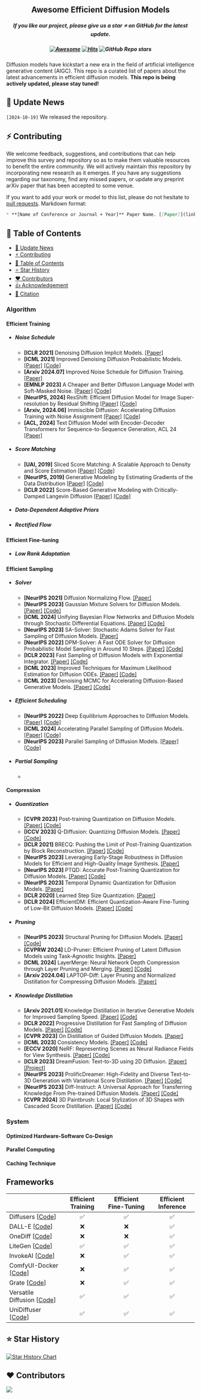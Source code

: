 <h2 align="center"> Awesome Efficient Diffusion Models <div align=center> </a></h2>
<h5 align="center"> If you like our project, please give us a star ⭐ on GitHub for the latest update.</h5>

<h5 align="center">

   [![Awesome](https://awesome.re/badge.svg)](https://awesome.re)
   [![Hits](https://hits.seeyoufarm.com/api/count/incr/badge.svg?url=https%3A%2F%2Fgithub.com%2FNastyMarcus%2FA-Survey-of-Efficient-Diffusion-Models&count_bg=%2379C83D&title_bg=%23555555&icon=&icon_color=%23E7E7E7&title=hits&edge_flat=false)](https://hits.seeyoufarm.com)
   ![GitHub Repo stars](https://img.shields.io/github/stars/NastyMarcus/A-Survey-of-Efficient-Diffusion-Models)

</h5>

Diffusion models have kickstart a new era in the field of artificial intelligence generative content (AIGC). This repo is a curated list of papers about the latest advancements in efficient diffusion models. **This repo is being actively updated, please stay tuned!**

## 📣 Update News

`[2024-10-19]` We released the repository.

## ⚡ Contributing
We welcome feedback, suggestions, and contributions that can help improve this survey and repository so as to make them valuable resources to benefit the entire community.
We will actively maintain this repository by incorporating new research as it emerges. If you have any suggestions regarding our taxonomy, find any missed papers, or update any preprint arXiv paper that has been accepted to some venue.

If you want to add your work or model to this list, please do not hesitate to [pull requests]([https://github.com/ChaofanTao/autoregressive-vision-survey/pulls](https://github.com/ChaofanTao/autoregressive-vision-survey/pulls)).
Markdown format:

```markdown
* **[Name of Conference or Journal + Year]** Paper Name. [[Paper]](link) [[Code]](link)
```

## 📖 Table of Contents
- [📣 Update News](#-update-news)
- [⚡ Contributing](#-contributing)
- [📖 Table of Contents](#-table-of-contents)
- [⭐ Star History](#-star-history)
- [♥️ Contributors](#️-contributors)
- [👍 Acknowledgement](#-acknowledgement)
- [📑 Citation](#-citation)


### Algorithm
#### Efficient Training
  - ##### Noise Schedule
    - **[ICLR 2021]** Denoising Diffusion Implicit Models. [[Paper]](https://openreview.net/pdf?id=St1giarCHLP)
    - **[ICML 2021]** Improved Denoising Diffusion Probabilistic Models. [[Paper]](https://proceedings.mlr.press/v139/nichol21a/nichol21a.pdf) [[Code]](https://github.com/openai/improved-diffusion)
    - **[Arxiv 2024.07]** Improved Noise Schedule for Diffusion Training. [[Paper]](https://arxiv.org/pdf/2407.03297) 
    - **[EMNLP 2023]** A Cheaper and Better Diffusion Language Model with Soft-Masked Noise. [[Paper]](https://aclanthology.org/2023.emnlp-main.289.pdf) [[Code]](https://github.com/SALT-NLP/Masked_Diffusioin_LM)
    - **[NeurIPS, 2024]** ResShift: Efficient Diffusion Model for Image Super-resolution by Residual Shifting [[Paper]](https://proceedings.neurips.cc/paper_files/paper/2023/file/2ac2eac5098dba08208807b65c5851cc-Paper-Conference.pdf) [[Code]](https://github.com/zsyOAOA/ResShift)
     - **[Arxiv, 2024.06]** Immiscible Diffusion: Accelerating Diffusion Training with Noise Assignment [[Paper]](https://arxiv.org/pdf/2406.12303) [[Code]](https://github.com/yhli123/immiscible-diffusion)
    - **[ACL, 2024]** Text Diffusion Model with Encoder-Decoder Transformers for Sequence-to-Sequence Generation, ACL 24 [[Paper]](https://aclanthology.org/2024.naacl-long.2.pdf)

  - ##### Score Matching
    - **[UAI, 2019]** Sliced Score Matching: A Scalable Approach to Density and Score Estimation [[Paper]](https://proceedings.mlr.press/v115/song20a/song20a.pdf) [[Code]](https://github.com/ermongroup/sliced_score_matching)
    - **[NeurIPS, 2019]** Generative Modeling by Estimating Gradients of the Data Distribution [[Paper]](https://proceedings.neurips.cc/paper_files/paper/2019/file/3001ef257407d5a371a96dcd947c7d93-Paper.pdf) [[Code]](https://github.com/kasyap1234/-Generative-Modeling-by-Estimating-Gradients-of-the-Data-Distribution-implementation)
    - **[ICLR 2022]** Score-Based Generative Modeling with Critically-Damped Langevin Diffusion [[Paper]]([2112.07068](https://arxiv.org/pdf/2112.07068)) [[Code]](https://github.com/nv-tlabs/CLD-SGM.git)

  - ##### Data-Dependent Adaptive Priors
  - ##### Rectified Flow
#### Efficient Fine-tuning
  - ##### Low Rank Adaptation


#### Efficient Sampling

  - ##### Solver
    - **[NeurIPS 2021]** Diffusion Normalizing Flow. [[Paper]](https://proceedings.neurips.cc/paper/2021/file/876f1f9954de0aa402d91bb988d12cd4-Paper.pdf)
    - **[NeurIPS 2023]** Gaussian Mixture Solvers for Diffusion Models. [[Paper]](https://papers.nips.cc/paper_files/paper/2023/file/51373b6499708b6fcc38f1e8f8f5b376-Paper-Conference.pdf) [[Code]](https://github.com/Guohanzhong/GMS)
    - **[ICML 2024]** Unifying Bayesian Flow Networks and Diffusion Models through Stochastic Differential Equations. [[Paper]](https://openreview.net/pdf/4d120b565267ca44bc866a8f372f670c5837e719.pdf) [[Code]](https://github.com/ML-GSAI/BFN-Solver)
    - **[NeurIPS 2023]** SA-Solver: Stochastic Adams Solver for Fast Sampling of Diffusion Models. [[Paper]](https://openreview.net/pdf?id=f6a9XVFYIo)
    - **[NeurIPS 2022]** DPM-Solver: A Fast ODE Solver for Diffusion Probabilistic Model Sampling in Around 10 Steps. [[Paper]](https://arxiv.org/pdf/2206.00927) [[Code]](https://github.com/LuChengTHU/dpm-solver)
    - **[ICLR 2023]** Fast Sampling of Diffusion Models with Exponential Integrator. [[Paper]](https://openreview.net/pdf?id=Loek7hfb46P) [[Code]](https://github.com/qsh-zh/deis)
    - **[ICML 2023]** Improved Techniques for Maximum Likelihood Estimation for Diffusion ODEs. [[Paper]](https://proceedings.mlr.press/v202/zheng23c/zheng23c.pdf) [[Code]](https://github.com/thu-ml/i-DODE)
    - **[ICML 2023]** Denoising MCMC for Accelerating Diffusion-Based Generative Models. [[Paper]](https://proceedings.mlr.press/v202/kim23z/kim23z.pdf) [[Code]](https://github.com/1202kbs/DMCMC)

  - ##### Efficient Scheduling
    - **[NeurIPS 2022]** Deep Equilibrium Approaches to Diffusion Models. [[Paper]](https://proceedings.neurips.cc/paper_files/paper/2022/file/f7f47a73d631c0410cbc2748a8015241-Paper-Conference.pdf) [[Code]](https://github.com/ashwinipokle/deq-ddim)
    - **[ICML 2024]** Accelerating Parallel Sampling of Diffusion Models. [[Paper]](https://openreview.net/pdf?id=CjVWen8aJL) [[Code]](https://github.com/TZW1998/ParaTAA-Diffusion)
    - **[NeurIPS 2023]** Parallel Sampling of Diffusion Models. [[Paper]](https://proceedings.neurips.cc/paper_files/paper/2023/file/0d1986a61e30e5fa408c81216a616e20-Paper-Conference.pdf) [[Code]](https://github.com/AndyShih12/paradigms)

  - ##### Partial Sampling 
    - 

#### Compression

  - ##### Quantization
    - **[CVPR 2023]** Post-training Quantization on Diffusion Models. [[Paper]](https://openaccess.thecvf.com/content/CVPR2023/papers/Shang_Post-Training_Quantization_on_Diffusion_Models_CVPR_2023_paper.pdf) [[Code]](https://github.com/42Shawn/PTQ4DM)
    - **[ICCV 2023]** Q-Diffusion: Quantizing Diffusion Models. [[Paper]](https://openaccess.thecvf.com/content/ICCV2023/papers/Li_Q-Diffusion_Quantizing_Diffusion_Models_ICCV_2023_paper.pdf) [[Code]](https://github.com/Xiuyu-Li/q-diffusion)
    - **[ICLR 2021]** BRECQ: Pushing the Limit of Post-Training Quantization by Block Reconstruction. [[Paper]](https://arxiv.org/pdf/2102.05426) [[Code]](https://github.com/yhhhli/BRECQ)
    - **[NeurIPS 2023]** Leveraging Early-Stage Robustness in Diffusion Models for Efficient and High-Quality Image Synthesis. [[Paper]](https://proceedings.neurips.cc/paper_files/paper/2023/file/04261fce1705c4f02f062866717d592a-Paper-Conference.pdf) 
    - **[NeurIPS 2023]** PTQD: Accurate Post-Training Quantization for Diffusion Models. [[Paper]](https://arxiv.org/pdf/2305.10657) [[Code]](https://github.com/ziplab/PTQD)
    - **[NeurIPS 2023]** Temporal Dynamic Quantization for Diffusion Models. [[Paper]](https://arxiv.org/pdf/2306.02316)
    - **[ICLR 2020]** Learned Step Size Quantization. [[Paper]](https://openreview.net/pdf?id=rkgO66VKDS) 
    - **[ICLR 2024]** EfficientDM: Efficient Quantization-Aware Fine-Tuning of Low-Bit Diffusion Models. [[Paper]](https://arxiv.org/pdf/2310.03270) [[Code]](https://github.com/ThisisBillhe/EfficientDM)

  - ##### Pruning
    - **[NeurIPS 2023]** Structural Pruning for Diffusion Models. [[Paper]](https://proceedings.neurips.cc/paper_files/paper/2023/file/35c1d69d23bb5dd6b9abcd68be005d5c-Paper-Conference.pdf) [[Code]](https://github.com/VainF/Diff-Pruning)
    - **[CVPRW 2024]** LD-Pruner: Efficient Pruning of Latent Diffusion Models using Task-Agnostic Insights. [[Paper]](https://openaccess.thecvf.com/content/CVPR2024W/EDGE/papers/Castells_LD-Pruner_Efficient_Pruning_of_Latent_Diffusion_Models_using_Task-Agnostic_Insights_CVPRW_2024_paper.pdf)
    - **[ICML 2024]** LayerMerge: Neural Network Depth Compression through Layer Pruning and Merging. [[Paper]](https://openreview.net/pdf?id=uDoy7AGvEC) [[Code]](https://github.com/snu-mllab/LayerMerge)
    - **[Arxiv 2024.04]** LAPTOP-Diff: Layer Pruning and Normalized Distillation for Compressing Diffusion Models. [[Paper]](https://arxiv.org/pdf/2404.11098) 

  - ##### Knowledge Distillation
    - **[Arxiv 2021.01]** Knowledge Distillation in Iterative Generative Models for Improved Sampling Speed. [[Paper]](https://arxiv.org/pdf/2101.02388) [[Code]](https://github.com/tcl9876/Denoising_Student)
    - **[ICLR 2022]** Progressive Distillation for Fast Sampling of Diffusion Models. [[Paper]](https://openreview.net/pdf?id=TIdIXIpzhoI) [[Code]](https://github.com/google-research/google-research/tree/master/diffusion_distillation)
    - **[CVPR 2023]** On Distillation of Guided Diffusion Models. [[Paper]](https://openaccess.thecvf.com/content/CVPR2023/papers/Meng_On_Distillation_of_Guided_Diffusion_Models_CVPR_2023_paper.pdf)
    - **[ICML 2023]** Consistency Models. [[Paper]](https://arxiv.org/pdf/2303.01469) [[Code]](https://github.com/openai/consistency_models)
    - **[ECCV 2020]** NeRF: Representing Scenes as Neural Radiance Fields for View Synthesis. [[Paper]](https://arxiv.org/pdf/2003.08934) [[Code]](https://github.com/bmild/nerf)
    - **[ICLR 2023]** DreamFusion: Text-to-3D using 2D Diffusion. [[Paper]](https://openreview.net/pdf?id=FjNys5c7VyY) [[Project]](https://dreamfusion3d.github.io/)
    - **[NeurIPS 2023]** ProlificDreamer: High-Fidelity and Diverse Text-to-3D Generation with Variational Score Distillation. [[Paper]](https://arxiv.org/pdf/2305.16213) [[Code]](https://github.com/thu-ml/prolificdreamer)
    - **[NeurIPS 2023]** Diff-Instruct: A Universal Approach for Transferring Knowledge From Pre-trained Diffusion Models. [[Paper]](https://arxiv.org/pdf/2305.18455) [[Code]](https://github.com/pkulwj1994/diff_instruct)
    - **[CVPR 2024]** 3D Paintbrush: Local Stylization of 3D Shapes with Cascaded Score Distillation. [[Paper]](https://arxiv.org/pdf/2311.09571) [[Code]](https://github.com/threedle/3d-paintbrush)

### System
#### Optimized Hardware-Software Co-Design
#### Parallel Computing
#### Caching Technique




## Frameworks
<div align="center">

|                                                    | Efficient Training | Efficient Fine-Tuning | Efficient Inference    |
| :-------------------------------------------------------------------- | :------------------: | :---------------------: | :--: |
| Diffusers [[Code](https://github.com/huggingface/diffusers)]            | ✅                   | ✅                     | ✅   |
| DALL-E [[Code](https://github.com/openai/DALL-E)]                       | ❌                   | ❌                     | ✅   |
| OneDiff [[Code](https://github.com/siliconflow/onediff)]                | ❌                   | ❌                     | ✅   |
| LiteGen [[Code](https://github.com/Vchitect/LiteGen)]                   | ✅                   | ✅                     | ✅   |
| InvokeAI [[Code](https://github.com/invoke-ai/InvokeAI)]                | ❌                   | ✅                     | ✅   |
| ComfyUI-Docker [[Code](https://github.com/YanWenKun/ComfyUI-Docker)]    | ❌                   | ✅                     | ✅   |
| Grate [[Code](https://github.com/damian0815/grate)]                     | ❌                   | ✅                     | ✅   |
| Versatile Diffusion [[Code](https://github.com/SHI-Labs/Versatile-Diffusion)]                  | ✅                     | ✅                     | ✅   |
| UniDiffuser [[Code](https://github.com/thu-ml/unidiffuser)]             | ✅                   | ✅                     | ✅   |

</div>

## ⭐ Star History

[![Star History Chart](https://api.star-history.com/svg?repos=NastyMarcus/A-Survey-of-Efficient-Diffusion-Models&type=Date)](https://star-history.com/#NastyMarcus/A-Survey-of-Efficient-Diffusion-Models&Date)

## ♥️ Contributors

<a href="https://github.com/NastyMarcus/A-Survey-of-Efficient-Diffusion-Models/graphs/contributors">
  <img src="https://contrib.rocks/image?repo=NastyMarcus/A-Survey-of-Efficient-Diffusion-Models" />
</a>


<!--
## 👍 Acknowledgement
To be continued


## 📑 Citation

Please consider citing 📑 our papers if our repository is helpful to your work, thanks sincerely!

```BibTeX
To be continued
–->
